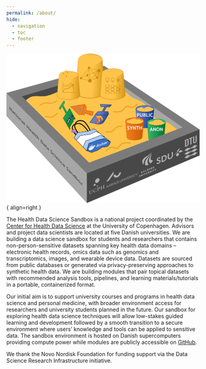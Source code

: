 ```yaml
---
permalink: /about/
hide:
  - navigation
  - toc
  - footer
---
```




![sandbox_v2](../assets/images/sandbox_v2_med.png){ align=right }

The Health Data Science Sandbox is a national project coordinated by the [Center for Health Data Science](https://heads.ku.dk/) at the University of Copenhagen. Advisors and project data scientists are located at five Danish universities. We are building a data science sandbox for students and researchers that contains non-person-sensitive datasets spanning key health data domains – electronic health records, omics data such as genomics and transcriptomics, images, and wearable device data. Datasets are sourced from public databases or generated via privacy-preserving approaches to synthetic health data. We are building modules that pair topical datasets with recommended analysis tools, pipelines, and learning materials/tutorials in a portable, containerized format. 

Our initial aim is to support university courses and programs in health data science and personal medicine, with broader environment access for researchers and university students planned in the future. Our sandbox for exploring health data science techniques will allow low-stakes guided learning and development followed by a smooth transition to a secure environment where users’ knowledge and tools can be applied to sensitive data. The sandbox environment is hosted on Danish supercomputers providing compute power while modules are publicly accessible on [GitHub](https://github.com/hds-sandbox). 

We thank the Novo Nordisk Foundation for funding support via the Data Science Research Infrastructure initiative.

